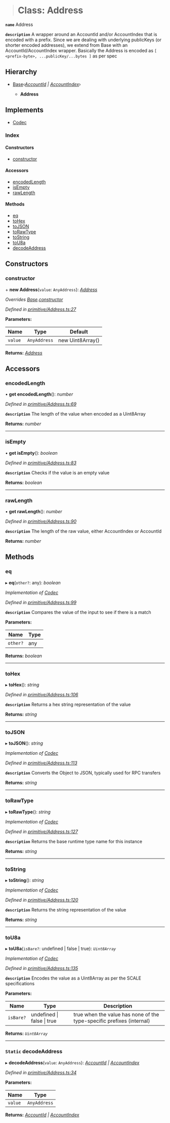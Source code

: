 > # Class: Address

**`name`** Address

**`description`** 
A wrapper around an AccountId and/or AccountIndex that is encoded with a prefix.
Since we are dealing with underlying publicKeys (or shorter encoded addresses),
we extend from Base with an AccountId/AccountIndex wrapper. Basically the Address
is encoded as `[ <prefix-byte>, ...publicKey/...bytes ]` as per spec

## Hierarchy

* [Base](_codec_base_.base.md)‹*[AccountId](_primitive_accountid_.accountid.md) | [AccountIndex](_primitive_accountindex_.accountindex.md)*›

  * **Address**

## Implements

* [Codec](../interfaces/_types_.codec.md)

### Index

#### Constructors

* [constructor](_primitive_address_.address.md#constructor)

#### Accessors

* [encodedLength](_primitive_address_.address.md#encodedlength)
* [isEmpty](_primitive_address_.address.md#isempty)
* [rawLength](_primitive_address_.address.md#rawlength)

#### Methods

* [eq](_primitive_address_.address.md#eq)
* [toHex](_primitive_address_.address.md#tohex)
* [toJSON](_primitive_address_.address.md#tojson)
* [toRawType](_primitive_address_.address.md#torawtype)
* [toString](_primitive_address_.address.md#tostring)
* [toU8a](_primitive_address_.address.md#tou8a)
* [decodeAddress](_primitive_address_.address.md#static-decodeaddress)

## Constructors

###  constructor

\+ **new Address**(`value`: `AnyAddress`): *[Address](_primitive_address_.address.md)*

*Overrides [Base](_codec_base_.base.md).[constructor](_codec_base_.base.md#constructor)*

*Defined in [primitive/Address.ts:27](https://github.com/polkadot-js/api/blob/ff69c43/packages/types/src/primitive/Address.ts#L27)*

**Parameters:**

Name | Type | Default |
------ | ------ | ------ |
`value` | `AnyAddress` |  new Uint8Array() |

**Returns:** *[Address](_primitive_address_.address.md)*

## Accessors

###  encodedLength

• **get encodedLength**(): *number*

*Defined in [primitive/Address.ts:69](https://github.com/polkadot-js/api/blob/ff69c43/packages/types/src/primitive/Address.ts#L69)*

**`description`** The length of the value when encoded as a Uint8Array

**Returns:** *number*

___

###  isEmpty

• **get isEmpty**(): *boolean*

*Defined in [primitive/Address.ts:83](https://github.com/polkadot-js/api/blob/ff69c43/packages/types/src/primitive/Address.ts#L83)*

**`description`** Checks if the value is an empty value

**Returns:** *boolean*

___

###  rawLength

• **get rawLength**(): *number*

*Defined in [primitive/Address.ts:90](https://github.com/polkadot-js/api/blob/ff69c43/packages/types/src/primitive/Address.ts#L90)*

**`description`** The length of the raw value, either AccountIndex or AccountId

**Returns:** *number*

## Methods

###  eq

▸ **eq**(`other?`: any): *boolean*

*Implementation of [Codec](../interfaces/_types_.codec.md)*

*Defined in [primitive/Address.ts:99](https://github.com/polkadot-js/api/blob/ff69c43/packages/types/src/primitive/Address.ts#L99)*

**`description`** Compares the value of the input to see if there is a match

**Parameters:**

Name | Type |
------ | ------ |
`other?` | any |

**Returns:** *boolean*

___

###  toHex

▸ **toHex**(): *string*

*Defined in [primitive/Address.ts:106](https://github.com/polkadot-js/api/blob/ff69c43/packages/types/src/primitive/Address.ts#L106)*

**`description`** Returns a hex string representation of the value

**Returns:** *string*

___

###  toJSON

▸ **toJSON**(): *string*

*Implementation of [Codec](../interfaces/_types_.codec.md)*

*Defined in [primitive/Address.ts:113](https://github.com/polkadot-js/api/blob/ff69c43/packages/types/src/primitive/Address.ts#L113)*

**`description`** Converts the Object to JSON, typically used for RPC transfers

**Returns:** *string*

___

###  toRawType

▸ **toRawType**(): *string*

*Implementation of [Codec](../interfaces/_types_.codec.md)*

*Defined in [primitive/Address.ts:127](https://github.com/polkadot-js/api/blob/ff69c43/packages/types/src/primitive/Address.ts#L127)*

**`description`** Returns the base runtime type name for this instance

**Returns:** *string*

___

###  toString

▸ **toString**(): *string*

*Implementation of [Codec](../interfaces/_types_.codec.md)*

*Defined in [primitive/Address.ts:120](https://github.com/polkadot-js/api/blob/ff69c43/packages/types/src/primitive/Address.ts#L120)*

**`description`** Returns the string representation of the value

**Returns:** *string*

___

###  toU8a

▸ **toU8a**(`isBare?`: undefined | false | true): *`Uint8Array`*

*Implementation of [Codec](../interfaces/_types_.codec.md)*

*Defined in [primitive/Address.ts:135](https://github.com/polkadot-js/api/blob/ff69c43/packages/types/src/primitive/Address.ts#L135)*

**`description`** Encodes the value as a Uint8Array as per the SCALE specifications

**Parameters:**

Name | Type | Description |
------ | ------ | ------ |
`isBare?` | undefined \| false \| true | true when the value has none of the type-specific prefixes (internal)  |

**Returns:** *`Uint8Array`*

___

### `Static` decodeAddress

▸ **decodeAddress**(`value`: `AnyAddress`): *[AccountId](_primitive_accountid_.accountid.md) | [AccountIndex](_primitive_accountindex_.accountindex.md)*

*Defined in [primitive/Address.ts:34](https://github.com/polkadot-js/api/blob/ff69c43/packages/types/src/primitive/Address.ts#L34)*

**Parameters:**

Name | Type |
------ | ------ |
`value` | `AnyAddress` |

**Returns:** *[AccountId](_primitive_accountid_.accountid.md) | [AccountIndex](_primitive_accountindex_.accountindex.md)*